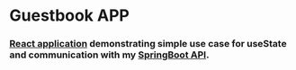 # Guestbook APP

### [React application](http://netlify) demonstrating simple use case for useState and communication with my [SpringBoot API](https://github.com/AdamWandoch/adam-studies-apis).
